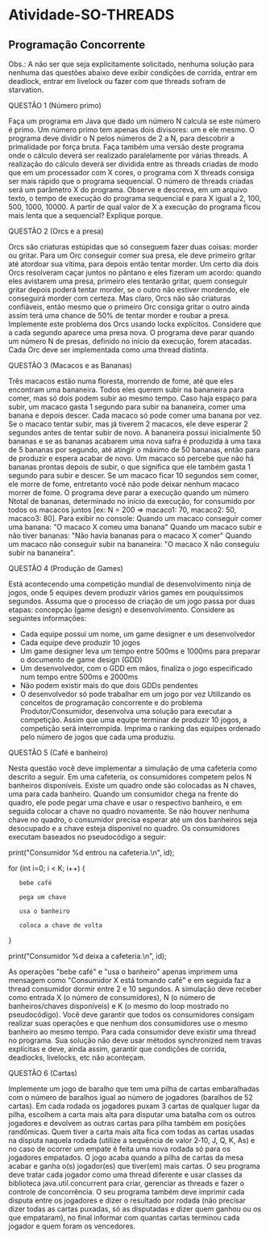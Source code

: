 # Atividade-SO-THREADS
  
## Programação Concorrente
   
Obs.: A não ser que seja explicitamente solicitado, nenhuma solução para nenhuma das questões abaixo deve exibir condições de corrida, entrar em deadlock, entrar em livelock ou fazer com que threads sofram de starvation.  
 
QUESTÃO 1 (Número primo)  
   
Faça um programa em Java que dado um número N calcula se este número é primo. Um número primo tem apenas dois divisores: um e ele mesmo. O programa deve dividir o N pelos números de 2 a N, para descobrir a primalidade por força bruta. Faça também uma versão deste programa onde o cálculo deverá ser realizado paralelamente por várias threads. A realização do cálculo deverá ser dividida entre as threads criadas de modo que em um processador com X cores, o programa com X threads consiga ser mais rápido que o programa sequencial.
O número de threads criadas será um parâmetro X do programa. Observe e descreva, em um arquivo texto, o tempo de execução do programa sequencial e para X igual a 2, 100, 500, 1000, 10000. A partir de qual valor de X a execução do programa ficou mais lenta que a sequencial? Explique porque.  
  
QUESTÃO 2 (Orcs e a presa)  
  
 Orcs são criaturas estúpidas que só conseguem fazer duas coisas: morder ou gritar. Para um Orc conseguir comer sua presa, ele deve primeiro gritar até atordoar sua vítima, para depois então tentar morder. Um certo dia dois Orcs resolveram caçar juntos no pântano e eles fizeram um acordo: quando eles avistarem uma presa, primeiro eles tentarão gritar, quem conseguir gritar depois poderá tentar morder, se o outro não estiver mordendo, ele conseguirá morder com certeza. Mas claro, Orcs não são criaturas confiáveis, então mesmo que o primeiro Orc consiga gritar o outro ainda assim terá uma chance de 50% de tentar morder e roubar a presa. Implemente este problema dos Orcs usando locks explícitos. Considere que a cada segundo aparece uma presa nova. O programa deve parar quando  um  número  N  de  presas,  definido  no  início  da  execução,  forem atacadas. Cada Orc deve ser implementada como uma thread distinta.  
 
QUESTÃO 3 (Macacos e as Bananas)  
  
Três macacos estão numa floresta, morrendo de fome, até que eles encontram uma bananeira. Todos eles querem subir na bananeira para comer, mas só dois podem subir ao mesmo tempo. Caso haja espaço para subir, um macaco gasta 1 segundo para subir na bananeira, comer uma banana e depois descer. Cada macaco só pode comer uma banana por vez. Se o macaco tentar subir, mas já tiverem 2 macacos, ele deve esperar 2 segundos antes de tentar subir de novo. A bananeira possui inicialmente 50 bananas e se as bananas acabarem uma nova safra é produzida à uma taxa de 5 bananas por segundo, até atingir o máximo de 50 bananas, então para de produzir e espera acabar de novo. Um macaco só percebe que não há bananas prontas depois de subir, o que significa que ele também gasta 1 segundo para subir e descer. Se um macaco ficar 10 segundos sem comer, ele morre de fome, entretanto você não pode deixar nenhum macaco morrer de fome.
O programa deve parar a execução quando um número Ntotal de bananas, determinado no início da execução, for consumido por todos os macacos juntos [ex: N = 200 => macaco1: 70, macaco2: 50, macaco3: 80].
Para exibir no console:
Quando um macaco conseguir comer uma banana: "O macaco X comeu uma banana"
Quando um macaco subir e não tiver bananas: "Não havia bananas para o macaco X comer"
Quando um macaco não conseguir subir na bananeira: "O macaco X não conseguiu subir na bananeira".  
  
QUESTÃO 4 (Produção de Games)  
  
Está acontecendo uma competição mundial de desenvolvimento ninja de jogos, onde 5 equipes devem produzir vários games em pouquíssimos segundos. Assuma que o processo de criação de um jogo passa por duas etapas: concepção (game design) e desenvolvimento. Considere as seguintes informações:
* Cada equipe possui um nome, um game designer e um desenvolvedor
* Cada equipe deve produzir 10 jogos
* Um game designer leva um tempo entre 500ms e 1000ms para preparar o documento de game design (GDD)
* Um desenvolvedor, com o GDD em mãos, finaliza o jogo especificado num tempo entre 500ms e 2000ms
* Não podem existir mais do que dois GDDs pendentes
* O desenvolvedor só pode trabalhar em um jogo por vez
Utilizando os conceitos de programação concorrente e do problema Produtor/Consumidor, desenvolva uma solução para executar a competição. Assim que uma equipe terminar de produzir 10 jogos, a competição será interrompida. Imprima o ranking das equipes ordenado pelo número de jogos que cada uma produziu.  
  
QUESTÃO 5 (Café e banheiro)  
   
Nesta questão você deve implementar a simulação de uma cafeteria como descrito a seguir. Em uma cafeteria, os consumidores competem pelos N banheiros disponíveis. Existe um quadro onde são colocadas as N chaves, uma para cada banheiro. Quando um consumidor chega na frente do quadro, ele pode pegar uma chave e usar o respectivo banheiro, e em seguida colocar a chave no quadro novamente. Se não houver nenhuma chave no quadro, o consumidor precisa esperar até um dos banheiros seja desocupado e a chave esteja disponível no quadro. Os consumidores executam baseados no pseudocódigo a seguir:  

print("Consumidor %d entrou na cafeteria.\n", id);  

 for (int i=0; i < K; i++) {  
 
       bebe café  
       
       pega um chave  
       
       usa o banheiro  
       
       coloca a chave de volta  
         
 }  
  
print("Consumidor %d deixa a cafeteria.\n", id);  
  
As operações "bebe café" e "usa o banheiro" apenas imprimem uma mensagem como "Consumidor X está tomando café" e em seguida faz a thread consumidor dormir entre 2 e 10 segundos. A simulação deve receber como entrada X (o número de consumidores), N (o número de banheiros/chaves disponíveis) e K (o mesmo do loop mostrado no pseudocódigo). Você deve garantir que todos os consumidores consigam realizar suas operações e que nenhum dos consumidores use o mesmo banheiro ao mesmo tempo. Para cada consumidor deve existir uma thread no programa. Sua solução não deve usar métodos synchronized nem travas explícitas e deve, ainda assim, garantir que condições de corrida, deadlocks, livelocks, etc não aconteçam.   
   
QUESTÃO 6 (Cartas)  
   
Implemente um jogo de baralho que tem uma pilha de cartas embaralhadas com o número de baralhos igual ao número de jogadores (baralhos de 52 cartas). Em cada rodada os jogadores puxam 3 cartas de qualquer lugar da pilha, escolhem a carta mais alta para disputar uma batalha com os outros jogadores e devolvem as outras cartas para pilha também em posições randômicas. Quem tiver a carta mais alta fica com todas as cartas usadas na disputa naquela rodada (utilize a sequência de valor 2‐10, J, Q, K, As) e no caso de ocorrer um empate é feita uma nova rodada só para os jogadores empatados. O jogo acaba quando a pilha de cartas da mesa acabar e ganha o(s) jogador(es) que tiver(em) mais cartas. O seu programa deve tratar cada jogador como uma thread diferente e usar classes da biblioteca java.util.concurrent para criar, gerenciar as threads e fazer o controle de concorrência. O seu programa também deve imprimir cada disputa entre os jogadores e dizer o resultado por rodada (não precisar dizer todas as cartas puxadas, só as disputadas e dizer quem ganhou ou os que empataram), no final informar com quantas cartas terminou cada jogador e quem foram os vencedores.


